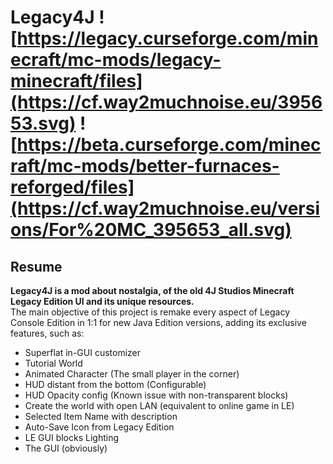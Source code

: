 # Legacy4J ![https://legacy.curseforge.com/minecraft/mc-mods/legacy-minecraft/files](https://cf.way2muchnoise.eu/395653.svg) ![https://beta.curseforge.com/minecraft/mc-mods/better-furnaces-reforged/files](https://cf.way2muchnoise.eu/versions/For%20MC_395653_all.svg)
## Resume

**Legacy4J is a mod about nostalgia, of the old 4J Studios Minecraft Legacy Edition UI and its unique resources.**  
The main objective of this project is remake every aspect of Legacy Console Edition in 1:1 for new Java Edition versions, adding its exclusive features, such as:

* Superflat in-GUI customizer
* Tutorial World
* Animated Character (The small player in the corner)
* HUD distant from the bottom (Configurable)
* HUD Opacity config (Known issue with non-transparent blocks)
* Create the world with open LAN (equivalent to online game in LE)
* Selected Item Name with description
* Auto-Save Icon from Legacy Edition
* LE GUI blocks Lighting
* The GUI (obviously)

